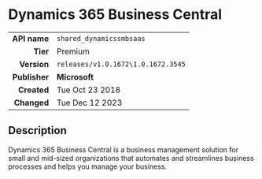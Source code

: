# Dynamics 365 Business Central
| | |
|-:|-|
|**API name**|`shared_dynamicssmbsaas`|
|**Tier**|Premium|
|**Version**|`releases/v1.0.1672\1.0.1672.3545`|
|**Publisher**|**Microsoft**|
|**Created**|Tue Oct 23 2018|
|**Changed**|Tue Dec 12 2023|

## Description
Dynamics 365 Business Central is a business management solution for small and mid-sized organizations that automates and streamlines business processes and helps you manage your business.
